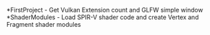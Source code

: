 *FirstProject - Get Vulkan Extension count and GLFW simple window
*ShaderModules - Load SPIR-V shader code and create Vertex and Fragment shader modules